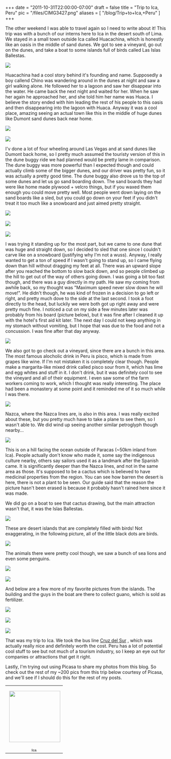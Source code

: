 
+++
date = "2011-10-31T22:00:00-07:00"
draft = false
title = "Trip to Ica, Peru"
pic = "/files/CIMG3427.png"
aliases = [
  "/blog/Trip+to+Ica,+Peru"
]
+++

<p>
The other weekend I was able to travel again so I need to write about it!  This trip was with a bunch of our interns here to Ica in the desert south of Lima.  We stayed in a small town outside Ica called Huacachina, which is honestly like an oasis in the middle of sand dunes.  We got to see a vineyard, go out on the dunes, and take a boat to some islands full of birds called Las Islas Ballestas.
</p>
<img src = "http://www.justinmccandless.com/uploads/images/ica1.jpg">
<p>
Huacachina had a cool story behind it's founding and name.  Supposedly a boy callend Chino was wandering around in the dunes at night and saw a girl walking alone.  He followed her to a lagoon and saw her disappear into the water.  He came back the next night and waited for her.  When he saw her again he approached her, and she told him her name was Huaca.  I believe the story ended with him leading the rest of his people to this oasis and then disappearing into the lagoon with Huaca.  Anyway it was a cool place, amazing seeing an actual town like this in the middle of huge dunes like Dumont sand dunes back near home.
</p>
<img src = "http://www.justinmccandless.com/uploads/images/ica2.jpg">
<br><br>
<img src = "http://www.justinmccandless.com/uploads/images/ica3.jpg">
<p>
I'v done a lot of four wheeling around Las Vegas and at sand dunes like Dumont back home, so I pretty much assumed the touristy version of this in the dune buggy ride we had planned would be pretty lame in comparison.  The dune buggy was more powerful than I expected though and could actually climb some of the bigger dunes, and our driver was pretty fun, so it was actually a pretty good time.  The dune buggy also drove us to the top of some dunes and let us go sand boarding down.  The sand boards they had were like home made plywood + velcro things, but if you waxed them enough you could move pretty well.  Most people went down laying on the sand boards like a sled, but you could go down on your feet if you didn't treat it too much like a snowboard and just aimed pretty straight.
</p>
<img src = "http://www.justinmccandless.com/uploads/images/ica4.jpg">
<br><br>
<img src = "http://www.justinmccandless.com/uploads/images/ica5.jpg">
<br><br>
<img src = "http://www.justinmccandless.com/uploads/images/ica6.jpg">
<p>
I was trying it standing up for the most part, but we came to one dune that was huge and straight down, so I decided to sled that one since I couldn't carve like on a snowboard (justifying why I'm not a wuss).  Anyway, I really wanted to get a ton of speed if I wasn't going to stand up, so I came flying down than hill without dragging my feet at all.  There was an upward slope after you reached the bottom to slow back down, and so people climbed up the hill to get out of the way of others going down.  I was going a bit too fast though, and there was a guy directly in my path.  He saw my coming from awhile back, so my thought was "Maximum speed never slow down he will move!".  He didn't though, he was kind of frozen in a decision to go left or right, and pretty much dove to the side at the last second.  I took a foot directly to the head, but luckily we were both got up right away and were pretty much fine.  I noticed a cut on my side a few minutes later was probably from his board (picture below), but it was fine after I cleaned it up with the hotel's first aid kit later.  The next day I could not keep anything in my stomach without vomiting, but I hope that was due to the food and not a concussion.  I was fine after that day anyway.
</p>
<img src = "http://www.justinmccandless.com/uploads/images/ica7.jpg">
<p>
We also got to go check out a vineyard, since there are a bunch in this area.  The most famous alocholic drink in Peru is pisco, which is made from grapes like wine.  If I'm not mistaken it is completely clear though.  People make a margarita-like mixed drink called pisco sour from it, which has lime and egg whites and stuff in it.  I don't drink, but it was definitely cool to see the vineyard and all of their equipment.  I even saw some of the farm workers coming to work, which I thought was really interesting.  The place had been a monastery at some point and it reminded me of it so much while I was there.
</p>
<img src = "http://www.justinmccandless.com/uploads/images/ica8.jpg">
<p>
Nazca, where the Nazca lines are, is also in this area.  I was really excited about these, but you pretty much have to take a plane to see them, so I wasn't able to.  We did wind up seeing another similar petroglyph though nearby...
</p>
<img src = "http://www.justinmccandless.com/uploads/images/ica9.jpg">
<p>
This is on a hill facing the ocean outside of Paracas (~50km inland from Ica).  People actually don't know who made it, some say the indigenous culture nearby, others say sailors used it as a landmark after the Spanish came.  It is significantly deeper than the Nazca lines, and not in the same area as those.  It's supposed to be a cactus which is believed to have medicinal properties from the region.  You can see how barren the desert is here, there is not a plant to be seen.  Our guide said that the reason the picture hasn't been erased is because it probably hasn't rained here since it was made.
</p>
<p>
We did go on a boat to see that cactus drawing, but the main attraction wasn't that, it was the Islas Ballestas.
</p>
<img src = "http://www.justinmccandless.com/uploads/images/ica10.jpg">
<p>
These are desert islands that are completely filled with birds!  Not exaggerating, in the following picture, all of the little black dots are birds.
</p>
<img src = "http://www.justinmccandless.com/uploads/images/ica11.jpg">
<p>
The animals there were pretty cool though, we saw a bunch of sea lions and even some penguins.
</p>
<img src = "http://www.justinmccandless.com/uploads/images/ica12.jpg">
<br><br>
<img src = "http://www.justinmccandless.com/uploads/images/ica13.jpg">
<p>
And below are a few more of my favorite pictures from the islands.  The building and the guys in the boat are there to collect guano, which is sold as fertilizer.
</p>
<img src = "http://www.justinmccandless.com/uploads/images/ica14.jpg">
<br><br>
<img src = "http://www.justinmccandless.com/uploads/images/ica15.jpg">
<br><br>
<img src = "http://www.justinmccandless.com/uploads/images/ica16.jpg">
<p>
That was my trip to Ica.  We took the bus line 
<a href = "http://www.cruzdelsur.com.pe/">Cruz del Sur</a>
, which was actually really nice and definitely worth the cost.  Peru has a lot of potential cool stuff to see but not much of a tourism industry, so I keep an eye out for companies or attractions that get it right.
</p>
<p>
Lastly, I'm trying out using Picasa to share my photos from this blog.  So check out the rest of my ~200 pics from this trip below courtesy of Picasa, and we'll see if I should do this for the rest of my posts.
</p>
<table style="width:194px;"><tr><td align="center" style="height:194px;background:url(https://picasaweb.google.com/s/c/transparent_album_background.gif) no-repeat left"><a href="https://picasaweb.google.com/101532221547292067981/Ica?authuser=0&feat=embedwebsite"><img src="https://lh3.googleusercontent.com/-MXsog1rJXD0/Tq93l3J5NQE/AAAAAAAAAwo/oq96Gogc_eA/s160-c/Ica.jpg" width="160" height="160" style="margin:1px 0 0 4px;"></a></td></tr><tr><td style="text-align:center;font-family:arial,sans-serif;font-size:11px"><a href="https://picasaweb.google.com/101532221547292067981/Ica?authuser=0&feat=embedwebsite" style="color:#4D4D4D;font-weight:bold;text-decoration:none;">Ica</a></td></tr></table>
